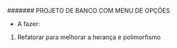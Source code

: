 ####### PROJETO DE BANCO COM MENU DE OPÇÕES

- A fazer:
1. Refatorar para melhorar a herança e polimorfismo
